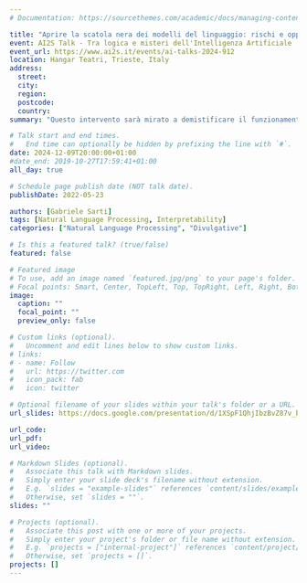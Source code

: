 ```yaml
---
# Documentation: https://sourcethemes.com/academic/docs/managing-content/

title: "Aprire la scatola nera dei modelli del linguaggio: rischi e opportunità"
event: AI2S Talk - Tra logica e misteri dell'Intelligenza Artificiale
event_url: https://www.ai2s.it/events/ai-talks-2024-912
location: Hangar Teatri, Trieste, Italy
address:
  street:
  city:
  region:
  postcode:
  country:
summary: "Questo intervento sarà mirato a demistificare il funzionamento dei modelli del linguaggio (Large Language Models), ed evidenziare come lo studio di questi sistemi come 'artefatti cognitivi' possa contribuire a una migliore comprensione dei meccanismi di ragionamento (umani e non), e dei bias nella società che ci circonda."

# Talk start and end times.
#   End time can optionally be hidden by prefixing the line with `#`.
date: 2024-12-09T20:00:00+01:00
#date_end: 2019-10-27T17:59:41+01:00
all_day: true

# Schedule page publish date (NOT talk date).
publishDate: 2022-05-23

authors: [Gabriele Sarti]
tags: [Natural Language Processing, Interpretability]
categories: ["Natural Language Processing", "Divulgative"]

# Is this a featured talk? (true/false)
featured: false

# Featured image
# To use, add an image named `featured.jpg/png` to your page's folder. 
# Focal points: Smart, Center, TopLeft, Top, TopRight, Left, Right, BottomLeft, Bottom, BottomRight.
image:
  caption: ""
  focal_point: ""
  preview_only: false

# Custom links (optional).
#   Uncomment and edit lines below to show custom links.
# links:
# - name: Follow
#   url: https://twitter.com
#   icon_pack: fab
#   icon: twitter

# Optional filename of your slides within your talk's folder or a URL.
url_slides: https://docs.google.com/presentation/d/1XSpF1QhjIbzBvZ87v_b_MaO2lWMSoHnVNRzoUbUxXt4/edit?usp=sharing

url_code:
url_pdf:
url_video:

# Markdown Slides (optional).
#   Associate this talk with Markdown slides.
#   Simply enter your slide deck's filename without extension.
#   E.g. `slides = "example-slides"` references `content/slides/example-slides.md`.
#   Otherwise, set `slides = ""`.
slides: ""

# Projects (optional).
#   Associate this post with one or more of your projects.
#   Simply enter your project's folder or file name without extension.
#   E.g. `projects = ["internal-project"]` references `content/project/deep-learning/index.md`.
#   Otherwise, set `projects = []`.
projects: []
---
```


